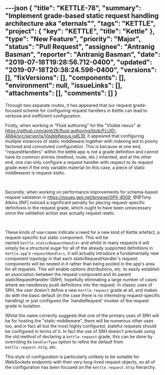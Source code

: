 ---json
{
  "title": "KETTLE-78",
  "summary": "Implement grade-based static request handling architecture aka \"eternals\"",
  "tags": "KETTLE",
  "project": {
    "key": "KETTLE",
    "title": "Kettle"
  },
  "type": "New Feature",
  "priority": "Major",
  "status": "Pull Request",
  "assignee": "Antranig Basman",
  "reporter": "Antranig Basman",
  "date": "2019-07-18T19:28:56.712-0400",
  "updated": "2019-07-18T20:38:24.596-0400",
  "versions": [],
  "fixVersions": [],
  "components": [],
  "environment": null,
  "issueLinks": [],
  "attachments": [],
  "comments": []
}
---
Through two separate routes, it has appeared that our request grade-focused scheme for configuring request handlers in Kettle can lead to verbose and inefficient configuration.

Firstly, when working in "Fluid authoring" for the "Visible nexus" at <https://github.com/amb26/fluid-authoring/blob/FLUID-4884/src/server/js/VisibleNexus.js#L19>, it appeared that configuring multiple instances of static middleware together with indexing led to poorly factored and convoluted configuration. This is because at one end, "requestHandlers" within the kettle.app is not a grade definition and cannot have its common entries (method, route, etc.) inherited, and at the other end, one can only configure a request handler with respect to its request grade even if the only variable material (in this case, a piece of static middleware) is request-static.

 

Secondly, when working on performance improvements for schema-based request validation in <https://issues.gpii.net/browse/GPII-4009>, @@Tony Atkins \[RtF] noticed a significant penalty for placing request-specific definitions in the request grade, which ought to have been unnecessary since the validation action was actually request-static.

 

These kinds of use cases indicate a need for a new kind of Kettle artefact, a request-specific but static component. This will be named `kettle.staticRequestHandler` and whilst in many respects it will simply be a structural sugar for all of the already supported definitions in `kettle.app`'s `requestHandlers`, it will actually introduce a fundamentally new component topology in that each staticRequestHandler's request components will be nested in it rather than being pooled in the app's area for all requests. This will enable options distributions, etc. to easily establish an association between the request component and its parent staticRequestHandler (SRH), hopefully eliminating a large number of cases where we needlessly push definitions into the request. In classic uses of SRH, the user doesn't define a new `kettle.request` grade at all, and makes do with the basic default (in the case there is no interesting request-specific handling) or just configures the \`handleRequest' invoker of the request grade in isolation.

Whilst the name correctly suggests that one of the primary uses of SRH will be for hosting the "static middleware", there will be numerous other uses too, and in fact all but the most highly configured, stateful requests should be configured in terms of it. In fact the use of SRH doesn't preclude using the old method of declaring a `kettle.request` grade, this can be done by overriding its `handlerType` option to refine the default from `kettle.request.http`, etc. 

This style of configuration is particularly unlikely to be suitable for WebSockets endpoints with their very long-lived request objects, so all of the configuration has been focused on the `kettle.request.http` hierarchy.

        